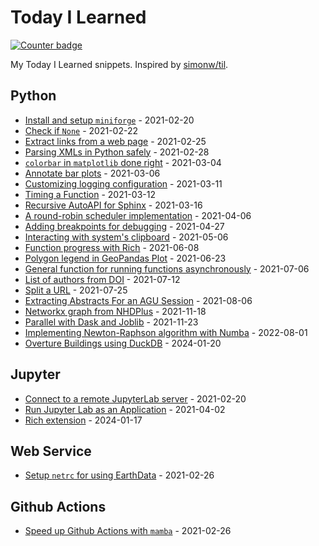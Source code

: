 # Today I Learned

[![Counter badge](https://img.shields.io/badge/count-27-green.svg)](https://shields.io/)

My Today I Learned snippets. Inspired by [simonw/til](https://github.com/simonw/til).

<!-- index starts -->

## Python

- [Install and setup `miniforge`](https://cheginit.github.io/til/python/miniforge.html) - 2021-02-20
- [Check if `None`](https://cheginit.github.io/til/python/none.html) - 2021-02-22
- [Extract links from a web page](https://cheginit.github.io/til/python/html_file.html) - 2021-02-25
- [Parsing XMLs in Python safely](https://cheginit.github.io/til/python/xlm_parse.html) - 2021-02-28
- [`colorbar` in `matplotlib` done right](https://cheginit.github.io/til/python/colorbar.html) - 2021-03-04
- [Annotate bar plots](https://cheginit.github.io/til/python/barplot.html) - 2021-03-06
- [Customizing logging configuration](https://cheginit.github.io/til/python/logging.html) - 2021-03-11
- [Timing a Function](https://cheginit.github.io/til/python/timer.html) - 2021-03-12
- [Recursive AutoAPI for Sphinx](https://cheginit.github.io/til/python/autoapi.html) - 2021-03-16
- [A round-robin scheduler implementation](https://cheginit.github.io/til/python/rr.html) - 2021-04-06
- [Adding breakpoints for debugging](https://cheginit.github.io/til/python/debugging.html) - 2021-04-27
- [Interacting with system's clipboard](https://cheginit.github.io/til/python/clipboard.html) - 2021-05-06
- [Function progress with Rich](https://cheginit.github.io/til/python/decorator.html) - 2021-06-08
- [Polygon legend in GeoPandas Plot](https://cheginit.github.io/til/python/geopandas_polt.html) - 2021-06-23
- [General function for running functions asynchronously](https://cheginit.github.io/til/python/run_async_func.html) - 2021-07-06
- [List of authors from DOI](https://cheginit.github.io/til/python/get_authors.html) - 2021-07-12
- [Split a URL](https://cheginit.github.io/til/python/get_payload.html) - 2021-07-25
- [Extracting Abstracts For an AGU Session](https://cheginit.github.io/til/python/agu_abstract.html) - 2021-08-06
- [Networkx graph from NHDPlus](https://cheginit.github.io/til/python/nhdplus.html) - 2021-11-18
- [Parallel with Dask and Joblib](https://cheginit.github.io/til/python/parallel.html) - 2021-11-23
- [Implementing Newton-Raphson algorithm with Numba](https://cheginit.github.io/til/python/newton.html) - 2022-08-01
- [Overture Buildings using DuckDB](https://cheginit.github.io/til/python/buildings.html) - 2024-01-20

## Jupyter

- [Connect to a remote JupyterLab server](https://cheginit.github.io/til/jupyter/remote.html) - 2021-02-20
- [Run Jupyter Lab as an Application](https://cheginit.github.io/til/jupyter/app.html) - 2021-04-02
- [Rich extension](https://cheginit.github.io/til/jupyter/rich.html) - 2024-01-17

## Web Service

- [Setup `netrc` for using EarthData](https://cheginit.github.io/til/web_service/netrc.html) - 2021-02-26

## Github Actions

- [Speed up Github Actions with `mamba`](https://cheginit.github.io/til/github_actions/mamba.html) - 2021-02-26

<!-- index ends -->
